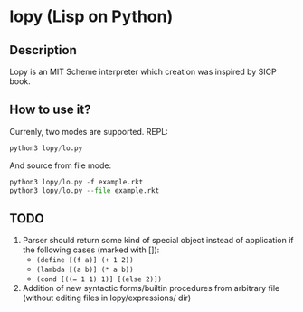 # lopy (Lisp on Python)
## Description
Lopy is an MIT Scheme interpreter which creation was inspired by SICP book. 
## How to use it?
Currenly, two modes are supported. 
REPL:
```python
python3 lopy/lo.py
```
And source from file mode:
```python
python3 lopy/lo.py -f example.rkt
python3 lopy/lo.py --file example.rkt
```
## TODO
1. Parser should return some kind of special object instead of application if the following cases (marked with []):
    * ```(define [(f a)] (+ 1 2)) ``` 
    * ```(lambda [(a b)] (* a b))```
    * ```(cond [((= 1 1) 1)] [(else 2)])```
2. Addition of new syntactic forms/builtin procedures from arbitrary file (without editing files in lopy/expressions/ dir)
